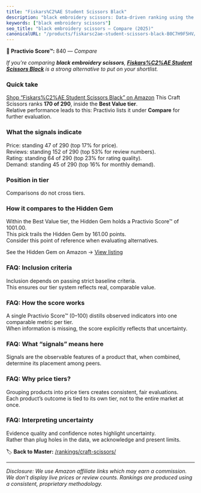 ```yaml
---
title: "Fiskars%C2%AE Student Scissors Black"
description: "black embroidery scissors: Data-driven ranking using the Practivio Score™. Positioned by quality, value, demand, findability, momentum."
keywords: ["black embroidery scissors"]
seo_title: "black embroidery scissors — Compare (2025)"
canonicalURL: "/products/fiskarsc2ae-student-scissors-black-B0C7H9F5HV/"
---
```


**🛒 Practivio Score™:** 840 — _Compare_


*If you're comparing **black embroidery scissors**, **[Fiskars%C2%AE Student Scissors Black](https://www.amazon.com/dp/B0C7H9F5HV?tag=practivio-20)** is a strong alternative to put on your shortlist.*
### Quick take
[Shop “Fiskars%C2%AE Student Scissors Black” on Amazon](https://www.amazon.com/dp/B0C7H9F5HV?tag=practivio-20)
This Craft Scissors ranks **170 of 290**, inside the **Best Value tier**.  
Relative performance leads to this: Practivio lists it under **Compare** for further evaluation.

### What the signals indicate
Price: standing 47 of 290 (top 17% for price).  
Reviews: standing 152 of 290 (top 53% for review numbers).  
Rating: standing 64 of 290 (top 23% for rating quality).  
Demand: standing 45 of 290 (top 16% for monthly demand).

### Position in tier
Comparisons do not cross tiers.

### How it compares to the Hidden Gem
Within the Best Value tier, the Hidden Gem holds a Practivio Score™ of 1001.00.  
This pick trails the Hidden Gem by 161.00 points.  
Consider this point of reference when evaluating alternatives.  

See the Hidden Gem on Amazon → [View listing](https://www.amazon.com/dp/B01BRGUAT6?tag=practivio-20)

### FAQ: Inclusion criteria
Inclusion depends on passing strict baseline criteria.  
This ensures our tier system reflects real, comparable value.

### FAQ: How the score works
A single Practivio Score™ (0–100) distills observed indicators into one comparable metric per tier.  
When information is missing, the score explicitly reflects that uncertainty.

### FAQ: What “signals” means here
Signals are the observable features of a product that, when combined, determine its placement among peers.

### FAQ: Why price tiers?
Grouping products into price tiers creates consistent, fair evaluations.  
Each product’s outcome is tied to its own tier, not to the entire market at once.

### FAQ: Interpreting uncertainty
Evidence quality and confidence notes highlight uncertainty.  
Rather than plug holes in the data, we acknowledge and present limits.

<!-- Missing template for Compare/CompareWithinPriceClass -->


🏷️ **Back to Master:** [/rankings/craft-scissors/](/rankings/craft-scissors/)

---
_Disclosure: We use Amazon affiliate links which may earn a commission. We don’t display live prices or review counts. Rankings are produced using a consistent, proprietary methodology._
